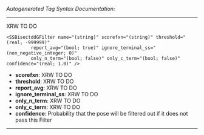 _Autogenerated Tag Syntax Documentation:_

---
XRW TO DO

```
<SSBisectddGFilter name="(string)" scorefxn="(string)" threshold="(real; -999999)"
         report_avg="(bool; true)" ignore_terminal_ss="(non_negative_integer; 0)"
         only_n_term="(bool; false)" only_c_term="(bool; false)" confidence="(real; 1.0)" />
```

-   **scorefxn**: XRW TO DO
-   **threshold**: XRW TO DO
-   **report_avg**: XRW TO DO
-   **ignore_terminal_ss**: XRW TO DO
-   **only_n_term**: XRW TO DO
-   **only_c_term**: XRW TO DO
-   **confidence**: Probability that the pose will be filtered out if it does not pass this Filter

---
